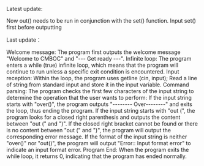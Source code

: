 

Latest update:

Now out() needs to be run in conjunction with the set() function. Input set() first before outputting

Last update：

Welcome message: The program first outputs the welcome message "Welcome to CMBOC" and "--- Get ready ---".
Infinite loop: The program enters a while (true) infinite loop, which means that the program will continue to run unless a specific exit condition is encountered.
Input reception: Within the loop, the program uses getline (cin, input); Read a line of string from standard input and store it in the input variable.
Command parsing: The program checks the first few characters of the input string to determine the operation that the user wants to perform:
If the input string starts with "over()", the program outputs "-------- Over--------" and exits the loop, thus ending the program.
If the input string starts with "out (", the program looks for a closed right parenthesis and outputs the content between "out (" and ")". If the closed right bracket cannot be found or there is no content between "out (" and ")", the program will output the corresponding error message.
If the format of the input string is neither "over()" nor "out()", the program will output "Error:: Input format error" to indicate an input format error.
Program End: When the program exits the while loop, it returns 0, indicating that the program has ended normally.
